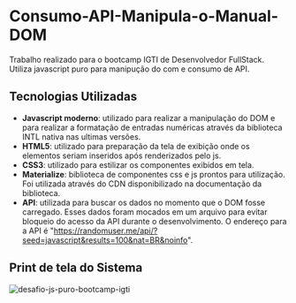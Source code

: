 # Consumo-API-Manipula-o-Manual-DOM
Trabalho realizado para o bootcamp IGTI de Desenvolvedor FullStack. Utiliza javascript puro para manipução do com e consumo de API.

## Tecnologias Utilizadas

- **Javascript moderno**: utilizado para realizar a manipulação do DOM e para realizar a formatação de entradas numéricas através da biblioteca INTL nativa nas ultimas versões.
- **HTML5**: utilizado para preparação da tela de exibição onde os elementos seriam inseridos após renderizados pelo js.
- **CSS3**: utilizado para estilizar os componentes exibidos em tela.
- **Materialize**: biblioteca de componentes css e js prontos para utilização. Foi utilizada através do CDN disponibilizado na documentação da biblioteca.
- **API**: utilizada para buscar os dados no momento que o DOM fosse carregado. Esses dados foram mocados em um arquivo para evitar bloqueio do acesso da API durante o desenvolvimento. O endereço para a API é "https://randomuser.me/api/?seed=javascript&results=100&nat=BR&noinfo".

## Print de tela do Sistema

<img src="https://i.ibb.co/hy9kwGz/desafio-js-puro-bootcamp-igti.png" alt="desafio-js-puro-bootcamp-igti" border="0">
